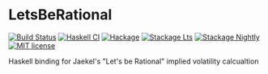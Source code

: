 # LetsBeRational

[![Build Status](https://travis-ci.com/ghais/LetsBeRational.svg?branch=main)](https://travis-ci.com/ghais/LetsBeRational)
[![Haskell CI](https://github.com/ghais/LetsBeRational/actions/workflows/haskell.yml/badge.svg)](https://github.com/ghais/LetsBeRational/actions/workflows/haskell.yml)
[![Hackage](https://img.shields.io/hackage/v/LetsBeRational.svg?logo=haskell)](https://hackage.haskell.org/package/LetsBeRational)
[![Stackage Lts](http://stackage.org/package/LetsBeRational/badge/lts)](http://stackage.org/lts/package/LetsBeRational)
[![Stackage Nightly](http://stackage.org/package/LetsBeRational/badge/nightly)](http://stackage.org/nightly/package/LetsBeRational)
[![MIT license](https://img.shields.io/badge/license-MIT-blue.svg)](LICENSE)

Haskell binding for Jaekel's "Let's be Rational" implied volatility calcualtion
